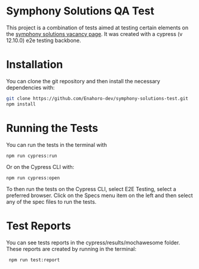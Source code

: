 # Symphony Solutions QA Test
This project is a combination of tests aimed at testing certain elements on the [symphony solutions vacancy page](https://www.symphony-solutions.eu/vacancies/). It was created with a cypress (v 12.10.0) e2e testing backbone.


# Installation
You can clone the git repository and then install the necessary dependencies with:
``` bash
git clone https://github.com/Enahoro-dev/symphony-solutions-test.git
npm install
```

# Running the Tests
You can run the tests in the terminal with
```
npm run cypress:run
```
Or on the Cypress CLI with:
```
npm run cypress:open
```
To then run the tests on the Cypress CLI, select E2E Testing, select a preferred browser. 
Click on the Specs menu item on the left and then select any of the spec files to run the tests.


# Test Reports
You can see tests reports in the cypress/results/mochawesome folder. These reports are created by running in the terminal:
```
 npm run test:report
```
